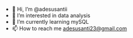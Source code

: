 - 👋 Hi, I’m @adesusantii
- 👀 I’m interested in data analysis
- 🌱 I’m currently learning mySQL
- 📫 How to reach me adesusanti23@gmail.com

<!---
adesusantii/adesusantii is a ✨ special ✨ repository because its `README.md` (this file) appears on your GitHub profile.
You can click the Preview link to take a look at your changes.
--->

